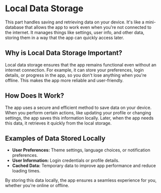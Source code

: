 # Local Data Storage

This part handles saving and retrieving data on your device. It's like a mini-database that allows the app to work even when you're not connected to the internet. It manages things like settings, user info, and other data, storing them in a way that the app can quickly access later.

## Why is Local Data Storage Important?

Local data storage ensures that the app remains functional even without an internet connection. For example, it can store your preferences, login details, or progress in the app, so you don't lose anything when you're offline. This makes the app more reliable and user-friendly.

## How Does It Work?

The app uses a secure and efficient method to save data on your device. When you perform certain actions, like updating your profile or changing settings, the app saves this information locally. Later, when the app needs this data, it retrieves it quickly from the local storage.

## Examples of Data Stored Locally

- **User Preferences:** Theme settings, language choices, or notification preferences.
- **User Information:** Login credentials or profile details.
- **Cached Data:** Temporary data to improve app performance and reduce loading times.

By storing this data locally, the app ensures a seamless experience for you, whether you're online or offline.
